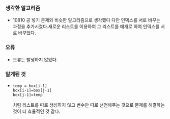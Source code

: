 ### 생각한 알고리즘
 - 10810 공 넣기 문제와 비슷한 알고리즘으로 생각했다 다만 인덱스를 서로 바꾸는 과정을 추가시켰다.새로운 리스트를 이용하여 그 리스트를 매개로 하여 인덱스를 서로 바꾸었다.

### 오류
 - 오류는 발생하지 않았다.

### 알게된 것
 -     temp = box[i-1]
       box[i-1]=box[j-1]
       box[j-1]=temp
   처럼 리스트를 따로 생성하지 않고 변수만 따로 선언해주는 것으로 문제를 해결하는 것이 더 효율적인 것 같다.
